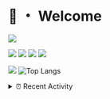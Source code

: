 # 👋 ・ Welcome
![](https://komarev.com/ghpvc/?username=Lorenzo0111)

![](https://img.shields.io/badge/Java-ED8B00?style=for-the-badge&logo=java&logoColor=white)
![](https://img.shields.io/badge/JavaScript-323330?style=for-the-badge&logo=javascript&logoColor=F7DF1E)
![](https://img.shields.io/badge/Node.js-339933?style=for-the-badge&logo=nodedotjs&logoColor=white)
![](https://img.shields.io/badge/React-20232A?style=for-the-badge&logo=react&logoColor=61DAFB)

[![](https://github-readme-stats.vercel.app/api?username=Lorenzo0111&show_icons=true&count_private=true)](https://github.com/Lorenzo0111)
![Top Langs](https://github-readme-stats.vercel.app/api/top-langs/?username=Lorenzo0111&layout=compact)

<details>
<summary>⏰ Recent Activity</summary>

<!--RECENT_ACTIVITY:start-->
1. ![comment] **Commented:** [Lorenzo0111/RocketJoin#44](https://github.com/Lorenzo0111/RocketJoin/issues/44#issuecomment-980173580)
2. ![comment] **Commented:** [Lorenzo0111/RocketJoin#44](https://github.com/Lorenzo0111/RocketJoin/issues/44#issuecomment-980170757)
3. ![comment] **Commented:** [Lorenzo0111/RocketJoin#44](https://github.com/Lorenzo0111/RocketJoin/issues/44#issuecomment-980159577)
4. ![issueClosed] **Issue closed:** [ZombieStriker/QualityArmory#209](https://github.com/ZombieStriker/QualityArmory/issues/209)
5. ![comment] **Commented:** [ZombieStriker/QualityArmory#209](https://github.com/ZombieStriker/QualityArmory/issues/209#issuecomment-979733595)
6. ![prMerged] **Pull request merged:** [Lorenzo0111/HangarUpdater#10](https://github.com/Lorenzo0111/HangarUpdater/pull/10)
7. ![prMerged] **Pull request merged:** [harry0198/InfoHeads#47](https://github.com/harry0198/InfoHeads/pull/47)
8. ![prMerged] **Pull request merged:** [Lorenzo0111/JShader#8](https://github.com/Lorenzo0111/JShader/pull/8)
9. ![prMerged] **Pull request merged:** [Lorenzo0111/MultiLang#46](https://github.com/Lorenzo0111/MultiLang/pull/46)
10. ![prMerged] **Pull request merged:** [Lorenzo0111/ElectionsPlus#59](https://github.com/Lorenzo0111/ElectionsPlus/pull/59)
<!--RECENT_ACTIVITY:end-->


<!--RECENT_ACTIVITY:last_update-->
Last Updated: Saturday, November 27th, 2021, 12:37:22 AM
<!--RECENT_ACTIVITY:last_update_end-->
</details>

[issueOpened]: https://cdn.jsdelivr.net/gh/Readme-Workflows/Readme-Icons@main/icons/octicons/IssueOpenedOld.svg
[issueClosed]: https://cdn.jsdelivr.net/gh/Readme-Workflows/Readme-Icons@main/icons/octicons/IssueClosedOld.svg

[prOpened]: https://cdn.jsdelivr.net/gh/Readme-Workflows/Readme-Icons@main/icons/octicons/PullRequestOpened.svg
[prClosed]: https://cdn.jsdelivr.net/gh/Readme-Workflows/Readme-Icons@main/icons/octicons/PullRequestClosed.svg
[prMerged]: https://cdn.jsdelivr.net/gh/Readme-Workflows/Readme-Icons@main/icons/octicons/PullRequestMerged.svg

[comment]: https://cdn.jsdelivr.net/gh/Readme-Workflows/Readme-Icons@main/icons/octicons/Comment.svg

[changesRequested]: https://cdn.jsdelivr.net/gh/Readme-Workflows/Readme-Icons@main/icons/octicons/RequestedChanges.svg
[approved]: https://cdn.jsdelivr.net/gh/Readme-Workflows/Readme-Icons@main/icons/octicons/ApprovedChanges.svg

[repoCreated]: https://cdn.jsdelivr.net/gh/Readme-Workflows/Readme-Icons@main/icons/octicons/Repository.svg
[release]: https://cdn.jsdelivr.net/gh/Readme-Workflows/Readme-Icons@main/icons/octicons/Release.svg
[star]: https://cdn.jsdelivr.net/gh/Readme-Workflows/Readme-Icons@main/icons/octicons/StarredRepository.svg
[wiki]: https://cdn.jsdelivr.net/gh/Readme-Workflows/Readme-Icons@main/icons/octicons/Wiki.svg
[fork]: https://cdn.jsdelivr.net/gh/Readme-Workflows/Readme-Icons@main/icons/octicons/ForkedRepository.svg
[people]: https://cdn.jsdelivr.net/gh/Readme-Workflows/Readme-Icons@main/icons/octicons/People.svg
